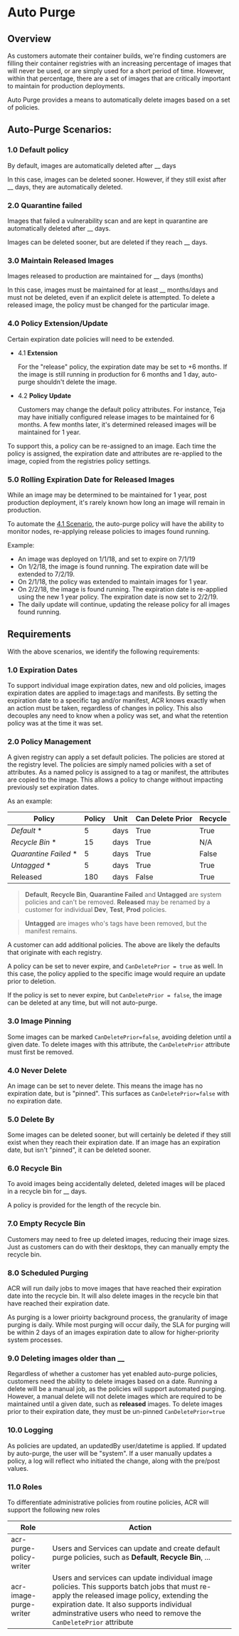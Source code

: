 # Auto Purge

## Overview

As customers automate their container builds, we're finding customers are filling their container registries with an increasing percentage of images that will never be used, or are simply used for a short period of time.
However, within that percentage, there are a set of images that are critically important to maintain for production deployments. 

Auto Purge provides a means to automatically delete images based on a set of policies. 

## Auto-Purge Scenarios: 

### 1.0 Default policy
 By default, images are automatically deleted after __ days

In this case, images can be deleted sooner. However, if they still exist after __ days, they are automatically deleted.
### 2.0 Quarantine failed

Images that failed a vulnerability scan and are kept in quarantine are automatically deleted after __ days.

Images can be deleted sooner, but are deleted if they reach __ days.

### 3.0 Maintain Released Images

Images released to production are maintained for __ days (months)

In this case, images must be maintained for at least __ months/days and must not be deleted, even if an explicit delete is attempted. To delete a released image, the policy must be changed for the particular image. 

### 4.0 Policy Extension/Update
Certain expiration date policies will need to be extended. 

- 4.1 **Extension**

  For the "release" policy, the expiration date may be set to +6 months. If the image is still running in production for 6 months and 1 day, auto-purge shouldn't delete the image. 

- 4.2 **Policy Update**

  Customers may change the default policy attributes. For instance, Teja may have initially configured release images to be maintained for 6 months. A few months later, it's determined released images will be maintained for 1 year. 

To support this, a policy can be re-assigned to an image. Each time the policy is assigned, the expiration date and attributes are re-applied to the image, copied from the registries policy settings. 

### 5.0 Rolling Expiration Date for Released Images
While an image may be determined to be maintained for 1 year, post production deployment, it's rarely known how long an image will remain in production. 

To automate the [4.1 Scenario](#4.1-Extension), the auto-purge policy will have the ability to monitor nodes, re-applying release policies to images found running. 

Example: 
- An image was deployed on 1/1/18, and set to expire on 7/1/19
- On 1/2/18, the image is found running. The expiration date will be extended to 7/2/19. 
- On 2/1/18, the policy was extended to maintain images for 1 year. 
- On 2/2/18, the image is found running. The expiration date is re-applied using the new 1 year policy. The expiration date is now set to 2/2/19.
- The daily update will continue, updating the release policy for all images found running. 

## Requirements

With the above scenarios, we identify the following requirements:

### 1.0 Expiration Dates

To support individual image expiration dates, new and old policies, images expiration dates are applied to image:tags and manifests. By setting the expiration date to a specific tag and/or manifest, ACR knows exactly when an action must be taken, regardless of changes in policy. This also decouples any need to know when a policy was set, and what the retention policy was at the time it was set.

### 2.0 Policy Management

A given registry can apply a set default policies. The policies are stored at the registry level. The policies are simply named policies with a set of attributes. As a named policy is assigned to a tag or manifest, the attributes are copied to the image. This allows a policy to change without impacting previously set expiration dates.

As an example:

| Policy | Policy | Unit | Can Delete Prior | Recycle |
|---|---|---|---|---|
| *Default* *| 5 | days | True | True |
| *Recycle Bin* *| 15 | days | True | N/A |
| *Quarantine Failed* * | 5 | days | True | False |
| *Untagged* *| 5 | days | True | True |
| Released | 180 | days | False | True |

> **Default**, **Recycle Bin**, **Quarantine Failed** and **Untagged** are system policies and can't be removed. **Released** may be renamed by a customer for individual **Dev**, **Test**, **Prod** policies. 

> **Untagged** are images who's tags have been removed, but the manifest remains.

A customer can add additional policies. The above are likely the defaults that originate with each registry. 

A policy can be set to never expire, and `CanDeletePrior = true` as well. In this case, the policy applied to the specific image would require an update prior to deletion. 

If the policy is set to never expire, but `CanDeletePrior = false`, the image can be deleted at any time, but will not auto-purge.

### 3.0 Image Pinning

Some images can be marked `CanDeletePrior=false`, avoiding deletion until a given date. To delete images with this attribute, the `CanDeletePrior` attribute must first be removed.  

### 4.0 Never Delete

An image can be set to never delete. This means the image has no expiration date, but is "pinned". 
This surfaces as `CanDeletePrior=false` with no expiration date.

### 5.0 Delete By

Some images can be deleted sooner, but will certainly be deleted if they still exist when they reach their expiration date. If an image has an expiration date, but isn't "pinned", it can be deleted sooner.

### 6.0 Recycle Bin

To avoid images being accidentally deleted, deleted images will be placed in a recycle bin for __ days.

A policy is provided for the length of the recycle bin.

### 7.0 Empty Recycle Bin

Customers may need to free up deleted images, reducing their image sizes. Just as customers can do with their desktops, they can manually empty the recycle bin.

### 8.0 Scheduled Purging

ACR will run daily jobs to move images that have reached their expiration date into the recycle bin. It will also delete images in the recycle bin that have reached their expiration date.

As purging is a lower prioirty background process, the granularity of image purging is daily. While most purging will occur daily, the SLA for purging will be within 2 days of an images expiration date to allow for higher-priority system processes.

### 9.0 Deleting images older than __

Regardless of whether a customer has yet enabled auto-purge policies, customers need the ability to delete images based on a date. Running a delete will be a manual job, as the policies will support automated purging. However, a manual delete will not delete images which are required to be maintained until a given date, such as **released** images. To delete images prior to their expiration date, they must be un-pinned `CanDeletePrior=true`

### 10.0 Logging

As policies are updated, an updatedBy user/datetime is applied. If updated by auto-purge, the user will be "system". If a user manually updates a policy, a log will reflect who initiated the change, along with the pre/post values.

### 11.0 Roles
To differentiate administrative policies from routine policies, ACR will support the following new roles

| Role | Action |
| --- | --- |
| acr-purge-policy-writer | Users and Services can update and create default purge policies, such as **Default**, **Recycle Bin**, ... |
| acr-image-purge-writer | Users and services can update individual image policies. This supports batch jobs that must re-apply the released image policy, extending the expiration date. It also supports individual adminstrative users who need to remove the `CanDeletePrior` attribute |